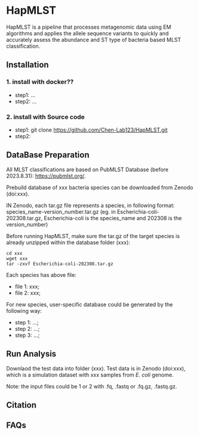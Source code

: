 # HapMLST

HapMLST is a pipeline that processes metagenomic data using EM algorithms and applies the allele sequence variants to quickly and accurately assess the abundance and ST type of bacteria based MLST classification.

## Installation
### 1. install with docker??
- step1: ...
- step2: ...
### 2. install with Source code
- step1: git clone https://github.com/Chen-Lab123/HapMLST.git
- step2: 

## DataBase Preparation
All MLST classifications are based on PubMLST Database (before 2023.8.31): https://pubmlst.org/. 

Prebuild database of xxx bacteria species can be downloaded from Zenodo (doi:xxx). 

IN Zenodo, each tar.gz file represents a species, in following format: species_name-version_number.tar.gz (eg. in Escherichia-coli-202308.tar.gz, Escherichia-coli is the species_name and 202308 is the version_number)

Before running HapMLST, make sure the tar.gz of the target species is already unzipped within the database folder (xxx):

```
cd xxx
wget xxx
tar -zxvf Escherichia-coli-202308.tar.gz
```

Each species has above file:

- file 1: xxx;
- file 2: xxx;

For new species, user-specific database could be generated by the following way:
- step 1: ...;
- step 2: ...;
- step 3: ...;

## Run Analysis
Downlaod the test data into folder (xxx). Test data is in Zenodo (doi:xxx), which is a simulation dataset with xxx samples from _E. coli_ genome.

Note: the input files could be 1 or 2 with .fq, .fastq or .fq.gz, .fastq.gz. 

## Citation

## FAQs
